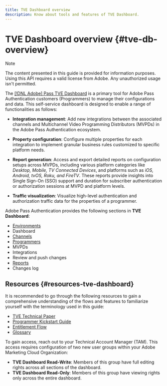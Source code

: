 ```yaml
---
title: TVE Dashboard overview
description: Know about tools and features of TVE Dashboard.
---
```


# TVE Dashboard overview {#tve-db-overview}

>[!NOTE]
>
>The content presented in this guide is provided for information purposes. Using this API requires a valid license from Adobe. Any unauthorized usage isn't permitted.

The [[!DNL Adobe] Pass TVE Dashboard](https://console.auth.adobe.com/) is a primary tool for Adobe Pass Authentication customers (Programmers) to manage their configurations and data. This self-service dashboard is designed to enable a range of functionalities as follows:

* **Integration management**: Add new integrations between the associated channels and Multichannel Video Programming Distributors (MVPDs) in the Adobe Pass Authentication ecosystem.

* **Property configuration**: Configure multiple properties for each integration to implement granular business rules customized to specific platform needs.

* **Report generation**: Access and export detailed reports on configuration setups across MVPDs, including various platform categories like *Desktop, Mobile, TV Connected Devices*, and platforms such as *iOS, Android, tvOS, Roku, and FireTV*. These reports provide insights into Single Sign-On (SSO) support and duration for subscriber authentication or authorization sessions at MVPD and platform levels.

* **Traffic visualization**: Visualize high-level authentication and authorization traffic data for the properties of a programmer.

Adobe Pass Authentication provides the following sections in **TVE Dashboard**:

* [Environments](/help/authentication/tve-dashboard-environments.md)
* Dashboard
* [Channels](/help/authentication/tve-dashboard-channels.md)
* [Programmers](/help/authentication/tve-dashboard-programmers.md)
* MVPDs
* Integrations
* Review and push changes
* [Reports](/help/authentication/tve-dashboard-reports.md)
* Changes log

## Resources {#resources-tve-dashboard}

It is recommended to go through the following resources to gain a comprehensive understanding of the flows and features to familiarize yourself with the terminology used in this guide:

* [TVE Technical Paper](/help/authentication/technical-paper.md)
* [Programmer Kickstart Guide](/help/authentication/programmer-kickstart-guide.md)
* [Entitlement Flow](/help/authentication/entitlement-flow.md)
* [Glossary](/help/authentication/glossary.md)

To gain access, reach out to your Technical Account Manager (TAM). This access requires configuration of two new user groups within your Adobe Marketing Cloud Organization:

* **TVE Dashboard Read-Write**: Members of this group have full editing rights across all sections of the dashboard.
* **TVE Dashboard Read-Only**: Members of this group have viewing rights only across the entire dashboard.
